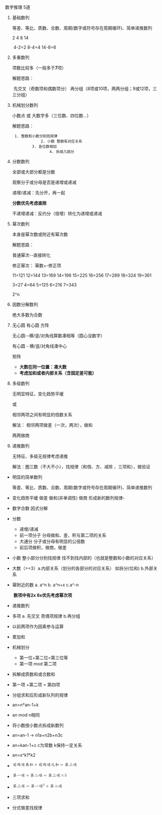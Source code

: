 数字推理 5道

1. 基础数列

   等差、等比、质数、合数、周期(数字或符号存在周期循环)、简单递推数列

   2 4 8 14 

   ​	4-2=2  8-4=4 14-8=6

   

2. 多重数列

   项数比较多（一般多于**7**项）

   解题思路：

   ​	先交叉（奇数项和偶数项分） 再分组（8项或10项，两两分组；9或12项，三三分组）

3. 机械划分数列

   小数点 或 大数字多（三位数、四位数...）

   解题思路：

      	1. 整数和小数分别找规律
      	        	2. 小数 整数有对应关系
      	     	3. 各位数相加
      	           		4. 拆成几部分

   

4. 分数数列

   全部或大部分都是分数

   观察分子或分母是否是递增或递减

   递增/递减：先分开，再一起

   **分数优先考虑直除**

   不递增递减：反约分（倍增）转化为递增或递减

5. 幂次数列

   本身是幂次数或附近有幂次数

   解题思路： 

   普通幂次--直接转化

   修正幂次： 幂数+-修正项

   11=121  12=144 13=169 14=196 15=225 16=256 17=289 18=324 19=361

   3=27 4=64 5=125 6=216 7=343

   2^n

6. 因数分解数列

   绝大多数为合数

7. 无心圆 有心圆 方阵

   无心圆--横/竖/对角线算数凑相等（圆心没数字）

   有心圆 - 横/竖/对角线凑中心

   矩阵

   - **大数在同一位置：凑大数**
   - **考虑加和或者内部关系（含固定差可能）**

8. 多级数列

   无明显特征，变化趋势平缓

   或

   相邻两项之间有明显的倍数关系

   解法： 相邻两项做差（一次，两次），做和

   两两做商

9. 递推数列

   无特征、多级无规律考虑递推

   解法：圈三数（不大不小），找规律（和倍、方、减除 、三项和），做验证 

   

- 明显的简单数列

  ​	等差、等比、质数、合数、周期(数字或符号存在周期循环)、简单递推数列

- 变化趋势平缓 做差 做和(非单调性) 做商 形成新的数列规律-

- 数字合数 因式分解

- 分数

  - 递增/递减
  - 前一项分子 分母做和、差、积与第二项的关系 
  - 大通分 分子或分母有明显的公倍数
  - 前后项做积，做商，做差

- 小数 整小部分分别找规律 找不到找内部的（也就是整数和小数的对应关系）

- 大数（>=3）a.内部关系（划分的各部分的对应关系） 如拆分(位和)    b.外部关系

- 幂附近的数 a. a^n  b. a^n+x  c.a^-n

  ​	**数项中有2x 6x优先考虑幂次项**

- 递推数列

- 多项 a. 先交叉 奇偶项规律  b.再分组

- 以前两项作为因素参与运算

- 累加和

- 机械划分 

  - 第一位+第二位=第三位等
  - 第一项 mod 第二项  

- 拆解成质数和或合数和

- 第一项 +第二项  = 第四项

- 分组求和后形成新队列的规律

- an=n*an-1+k

- an mod n相同

- 将小数按小数点拆成新数列

- an=an-1 -> n1a+n2b+n3c

- an=kan-1+c  c为常数 k保持一定关系

- an=x^k1*k2


- ![img](数字推理.assets/formulas.png) 

- ![img](数字推理.assets/formulas-1680326524731.png) 

- ![img](数字推理.assets/formulas-1680326872344.png) 

- 三项求和

- 分式做差找规律

